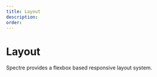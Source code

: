 ```yaml
---
title: Layout
description: 
order: 
---
```


# Layout

Spectre provides a flexbox based responsive layout system.

<div class="docs-demo columns">
  <Card title="Responsive"
      desc="Responsive layout grid system and responsive visibility utilities"
      path="responsive.html" />
  <Card title="Flexbox grid"
      desc="Flexbox based responsive grid system with 12 columns"
      path="grid.html" />
  <Card title="Navbar"
      desc="Layout container that appears in the header of apps and websites"
      path="navbar.html" />
  <Card title="Hero"
      desc="Container for key featured content or information"
      path="hero.html" />
</div>
